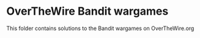 # OverTheWire Bandit wargames
This folder contains solutions to the Bandit wargames on OverTheWire.org
